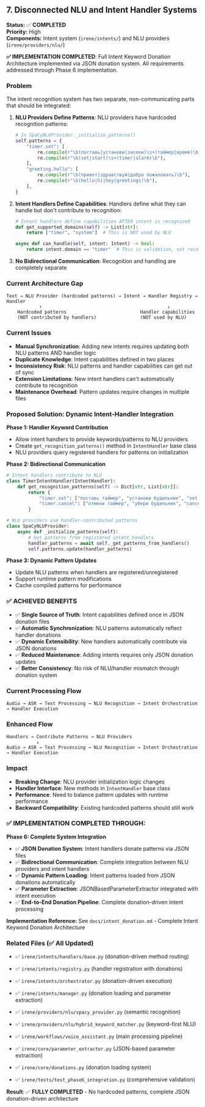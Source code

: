 ## 7. Disconnected NLU and Intent Handler Systems

**Status:** ✅ **COMPLETED**  
**Priority:** High  
**Components:** Intent system (`irene/intents/`) and NLU providers (`irene/providers/nlu/`)

**✅ IMPLEMENTATION COMPLETED**: Full Intent Keyword Donation Architecture implemented via JSON donation system. All requirements addressed through Phase 6 implementation.

### Problem

The intent recognition system has two separate, non-communicating parts that should be integrated:

1. **NLU Providers Define Patterns**: NLU providers have hardcoded recognition patterns:
   ```python
   # In SpaCyNLUProvider._initialize_patterns()
   self.patterns = {
       "timer.set": [
           re.compile(r"\b(поставь|установи|засеки)\s+(таймер|время)\b"),
           re.compile(r"\b(set|start)\s+(timer|alarm)\b"),
       ],
       "greeting.hello": [
           re.compile(r"\b(привет|здравствуй|добро пожаловать)\b"),
           re.compile(r"\b(hello|hi|hey|greetings)\b"),
       ],
   }
   ```

2. **Intent Handlers Define Capabilities**: Handlers define what they can handle but don't contribute to recognition:
   ```python
   # Intent handlers define capabilities AFTER intent is recognized
   def get_supported_domains(self) -> List[str]:
       return ["timer", "system"]  # This is NOT used by NLU

   async def can_handle(self, intent: Intent) -> bool:
       return intent.domain == "timer"  # This is validation, not recognition
   ```

3. **No Bidirectional Communication**: Recognition and handling are completely separate

### Current Architecture Gap

```
Text → NLU Provider (hardcoded patterns) → Intent → Handler Registry → Handler
            ↑                                              ↓
    Hardcoded patterns                           Handler capabilities
    (NOT contributed by handlers)                (NOT used by NLU)
```

### Current Issues

- **Manual Synchronization**: Adding new intents requires updating both NLU patterns AND handler logic
- **Duplicate Knowledge**: Intent capabilities defined in two places
- **Inconsistency Risk**: NLU patterns and handler capabilities can get out of sync
- **Extension Limitations**: New intent handlers can't automatically contribute to recognition
- **Maintenance Overhead**: Pattern updates require changes in multiple files

### Proposed Solution: Dynamic Intent-Handler Integration

**Phase 1: Handler Keyword Contribution**
- Allow intent handlers to provide keywords/patterns to NLU providers
- Create `get_recognition_patterns()` method in `IntentHandler` base class
- NLU providers query registered handlers for patterns on initialization

**Phase 2: Bidirectional Communication**
```python
# Intent handlers contribute to NLU
class TimerIntentHandler(IntentHandler):
    def get_recognition_patterns(self) -> Dict[str, List[str]]:
        return {
            "timer.set": ["поставь таймер", "установи будильник", "set timer"],
            "timer.cancel": ["отмени таймер", "убери будильник", "cancel timer"]
        }

# NLU providers use handler-contributed patterns
class SpaCyNLUProvider:
    async def _initialize_patterns(self):
        # Get patterns from registered intent handlers
        handler_patterns = await self._get_patterns_from_handlers()
        self.patterns.update(handler_patterns)
```

**Phase 3: Dynamic Pattern Updates**
- Update NLU patterns when handlers are registered/unregistered
- Support runtime pattern modifications
- Cache compiled patterns for performance

### ✅ **ACHIEVED BENEFITS**
- ✅ **Single Source of Truth**: Intent capabilities defined once in JSON donation files
- ✅ **Automatic Synchronization**: NLU patterns automatically reflect handler donations
- ✅ **Dynamic Extensibility**: New handlers automatically contribute via JSON donations
- ✅ **Reduced Maintenance**: Adding intents requires only JSON donation updates
- ✅ **Better Consistency**: No risk of NLU/handler mismatch through donation system

### Current Processing Flow
```
Audio → ASR → Text Processing → NLU Recognition → Intent Orchestration → Handler Execution
```

### Enhanced Flow
```
Handlers → Contribute Patterns → NLU Providers
           ↓
Audio → ASR → Text Processing → NLU Recognition → Intent Orchestration → Handler Execution
```

### Impact
- **Breaking Change**: NLU provider initialization logic changes
- **Handler Interface**: New methods in `IntentHandler` base class
- **Performance**: Need to balance pattern updates with runtime performance
- **Backward Compatibility**: Existing hardcoded patterns should still work

### ✅ **IMPLEMENTATION COMPLETED THROUGH:**

**Phase 6: Complete System Integration**  
- ✅ **JSON Donation System**: Intent handlers donate patterns via JSON files
- ✅ **Bidirectional Communication**: Complete integration between NLU providers and intent handlers  
- ✅ **Dynamic Pattern Loading**: Intent patterns loaded from JSON donations automatically
- ✅ **Parameter Extraction**: JSONBasedParameterExtractor integrated with intent execution
- ✅ **End-to-End Donation Pipeline**: Complete donation-driven intent processing

**Implementation Reference:** See `docs/intent_donation.md` - Complete Intent Keyword Donation Architecture

### Related Files (✅ All Updated)
- ✅ `irene/intents/handlers/base.py` (donation-driven method routing)
- ✅ `irene/intents/registry.py` (handler registration with donations)
- ✅ `irene/intents/orchestrator.py` (donation-driven execution)
- ✅ `irene/intents/manager.py` (donation loading and parameter extraction)

- ✅ `irene/providers/nlu/spacy_provider.py` (semantic recognition)
- ✅ `irene/providers/nlu/hybrid_keyword_matcher.py` (keyword-first NLU)
- ✅ `irene/workflows/voice_assistant.py` (main processing pipeline)
- ✅ `irene/core/parameter_extractor.py` (JSON-based parameter extraction)
- ✅ `irene/core/donations.py` (donation loading system)
- ✅ `irene/tests/test_phase6_integration.py` (comprehensive validation)

**Result**: ✅ **FULLY COMPLETED** - No hardcoded patterns, complete JSON donation-driven architecture
